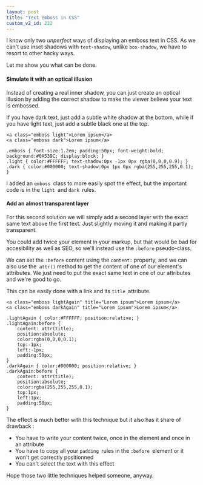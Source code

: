 ```yaml
---
layout: post
title: "Text emboss in CSS"
custom_v2_id: 222
---
```


<p>I know only two <em>unperfect </em>ways of displaying an emboss text in CSS. As we can't use inset shadows with <code>text-shadow</code>, unlike <code>box-shadow</code>, we have to resort to other hacky ways.</p>
<p>Let me show you what can be done.</p>
<h4>Simulate it with an optical illusion</h4>
<p>Instead of creating a real inner shadow, you can just create an optical illusion by adding the correct shadow to make the viewer believe your text is embossed.</p>
<p>If you have dark text, just add a subtle white shadow at the bottom, while if you have light text, just add a subtle black one at the top.</p>
<pre><code lang="html">&lt;a class="emboss light"&gt;Lorem ipsum&lt;/a&gt;<br />&lt;a class="emboss dark"&gt;Lorem ipsum&lt;/a&gt;<br /></code></pre>
<pre><code lang="css">.emboss { font-size:1.2em; padding:50px; font-weight:bold; background:#0A539C; display:block; }<br />.light { color:#FFFFFF; text-shadow:0px -1px 0px rgba(0,0,0,0.9); }<br />.dark { color:#000000; text-shadow:0px 1px 0px rgba(255,255,255,0.1); }<br /></code></pre>
<p>I added an <code>emboss </code>class to more easily spot the effect, but the important code is in the <code>light </code>and <code>dark </code>rules.</p>
<h4>Add an almost transparent layer</h4>
<p>For this second solution we will simply add a second layer with the exact same text above the first text. Just slightly moving it and making it partly transparent.</p>
<p>You could add twice your element in your markup, but that would be bad for accesibility as well as SEO, so we'll instead use the <code>:before</code> pseudo-class.</p>
<p>We can set the <code>:before</code> content using the <code>content:</code> property, and we can also use the<code> attr()</code> method to get the content of one of our element's attributes. We just need to put the exact same text in one of our attributes and we're good to go.</p>
<p>This can be easily done with a link and its <code>title </code>attribute.</p>
<pre><code lang="html">&lt;a class="emboss lightAgain" title="Lorem ipsum"&gt;Lorem ipsum&lt;/a&gt;<br />&lt;a class="emboss darkAgain" title="Lorem ipsum"&gt;Lorem ipsum&lt;/a&gt;<br /></code></pre>
<pre><code lang="css">.lightAgain { color:#FFFFFF; position:relative; }<br />.lightAgain:before {<br />    content: attr(title);<br />    position:absolute;<br />    color:rgba(0,0,0,0.1);<br />    top:-1px;<br />    left:-1px;<br />    padding:50px;<br />}<br />.darkAgain { color:#000000; position:relative; }<br />.darkAgain:before {<br />    content: attr(title);<br />    position:absolute;<br />    color:rgba(255,255,255,0.1);<br />    top:1px;<br />    left:1px;<br />    padding:50px;<br />}<br /></code></pre>
<p>The effect is much better with this technique but it also has it share of drawback :</p>
<ul>
<li>You have to write your content twice, once in the element and once in an attribute</li>
<li>You have to copy all your <code>padding </code>rules in the <code>:before </code>element or it won't get correctly positionned</li>
<li>You can't select the text with this effect</li>
</ul>
<p>Hope those two little techniques helped someone, anyway.</p>